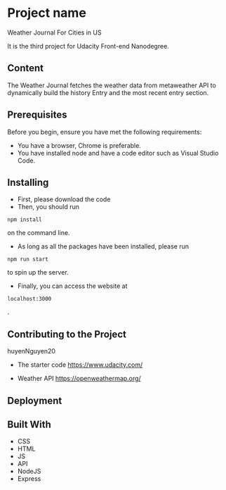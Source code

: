 
# Project name

Weather Journal For Cities in US

It is the third project for Udacity Front-end Nanodegree. 

## Content

The Weather Journal fetches the weather data from metaweather API to dynamically build the history Entry and the most recent entry section.

## Prerequisites

Before you begin, ensure you have met the following requirements:
* You have a browser, Chrome is preferable.
* You have installed node and have a code editor such as Visual Studio Code.

## Installing

* First, please download the code
* Then, you should run 
```
npm install
``` 
on the command line.
* As long as all the packages have been installed, please run 
```
npm run start
``` 
to spin up the server.
* Finally, you can access the website at 
```
localhost:3000
```
.


## Contributing to the Project

huyenNguyen20

* The starter code
https://www.udacity.com/  

* Weather API
https://openweathermap.org/ 

## Deployment


## Built With

* CSS
* HTML
* JS
* API
* NodeJS
* Express
